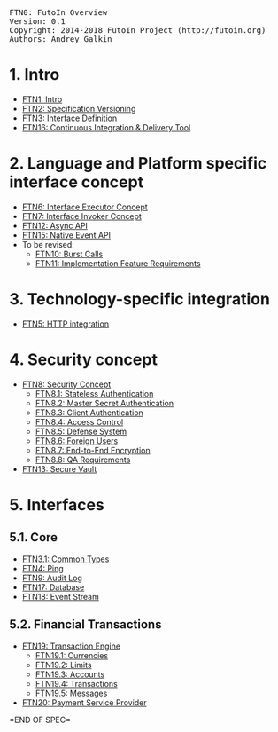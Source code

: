 <pre>
FTN0: FutoIn Overview
Version: 0.1
Copyright: 2014-2018 FutoIn Project (http://futoin.org)
Authors: Andrey Galkin
</pre>


# 1. Intro
* [FTN1: Intro](./ftn1\_intro.md)
* [FTN2: Specification Versioning](./ftn2\_spec\_versioning.md)
* [FTN3: Interface Definition](./ftn3\_iface\_definition.md)
* [FTN16: Continuous Integration & Delivery Tool](./ftn16\_cid\_tool.md)

# 2. Language and Platform specific interface concept
* [FTN6: Interface Executor Concept](./ftn6\_iface\_executor\_concept.md)
* [FTN7: Interface Invoker Concept](./ftn7\_iface\_invoker\_concept.md)
* [FTN12: Async API](./ftn12\_async\_api.md)
* [FTN15: Native Event API](./ftn15\_native\_event.md)
* To be revised:
    * [FTN10: Burst Calls](./ftn10\_burst\_calls.md)
    * [FTN11: Implementation Feature Requirements ](./ftn11\_implementation\_feature\_requirements.md)

# 3. Technology-specific integration
* [FTN5: HTTP integration](./ftn5\_iface\_http\_integration.md)

# 4. Security concept
* [FTN8: Security Concept](./ftn8\_security\_concept.md)
    * [FTN8.1: Stateless Authentication](./ftn8.1\_stateless\_auth.md)
    * [FTN8.2: Master Secret Authentication](./ftn8.2\_master\_auth.md)
    * [FTN8.3: Client Authentication](./ftn8.3\_client\_auth.md)
    * [FTN8.4: Access Control](./ftn8.4\_access\_control.md)
    * [FTN8.5: Defense System](./ftn8.5\_defense.md)
    * [FTN8.6: Foreign Users](./ftn8.6\_foreign\_users.md)
    * [FTN8.7: End-to-End Encryption](./ftn8.7\_e2ee.md)
    * [FTN8.8: QA Requirements](./ftn8.8\_qa\_requirements.md)
* [FTN13: Secure Vault](./ftn13\_secure\_vault.md)

# 5. Interfaces
## 5.1. Core
* [FTN3.1: Common Types](./ftn3.1\_if\_common\_types.md)
* [FTN4: Ping](./ftn4\_if\_ping.md)
* [FTN9: Audit Log](./ftn9\_if\_auditlog.md)
* [FTN17: Database](./ftn17\_if\_database.md)
* [FTN18: Event Stream](./ftn18\_if\_eventstream.md)

## 5.2. Financial Transactions
* [FTN19: Transaction Engine](./ftn19\_if\_xfer\_engine.md)
    * [FTN19.1: Currencies](./ftn19.1\_if\_currencies.md)
    * [FTN19.2: Limits](./ftn19.2\_if\_xfer\_limits.md)
    * [FTN19.3: Accounts](./ftn19.3\_if\_xfer\_accounts.md)
    * [FTN19.4: Transactions](./ftn19.4\_if\_xfers.md)
    * [FTN19.5: Messages](./ftn19.5\_if\_xfer_msg.md)
* [FTN20: Payment Service Provider](./ftn20\_if\_psp.md)

=END OF SPEC=

